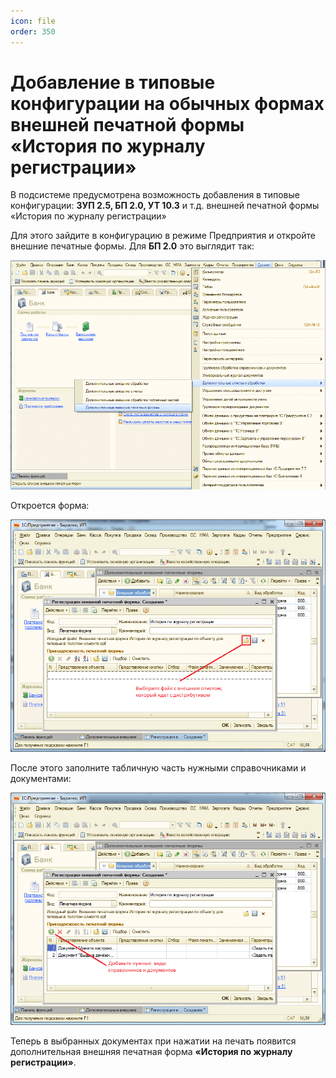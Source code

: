 ```yaml
---
icon: file
order: 350
---
```



# Добавление в типовые конфигурации на обычных формах внешней печатной формы «История по журналу регистрации»
В подсистеме предусмотрена возможность добавления в типовые конфигурации: **ЗУП 2.5, БП 2.0, УТ 10.3** и т.д. внешней печатной формы «История по журналу регистрации»

Для этого зайдите в конфигурацию в режиме Предприятия и откройте внешние печатные формы. Для **БП 2.0** это выглядит так:

![Дополнительные внешние печатные формы](static/01_ДобавлениеВТиповые.png)

Откроется форма:

![Дополнительные внешние печатные формы](static/02_ДобавлениеВТиповые.png)

После этого заполните табличную часть нужными справочниками и документами:

![Дополнительные внешние печатные формы](static/03_ДобавлениеВТиповые.png)

Теперь в выбранных документах при нажатии на печать появится дополнительная внешняя печатная форма **«История по журналу регистрации»**.